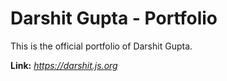 # Darshit Gupta - Portfolio

This is the official portfolio of Darshit Gupta.

**Link:** *https://darshit.js.org*
